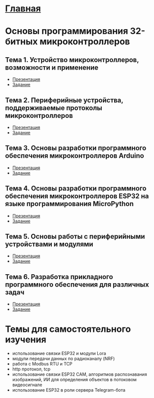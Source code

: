 # [Главная](/Ilnur-Khudaibirdin)

# Основы программирования 32-битных микроконтроллеров

## Тема 1. Устройство микроконтроллеров, возможности и применение

* [Презентация]()
* [Задание]()

## Тема 2. Периферийные устройства, поддерживаемые протоколы микроконтроллеров

* [Презентация]()
* [Задание]()

## Тема 3. Основы разработки программного обеспечения микроконтроллеров Arduino

* [Презентация]()
* [Задание]()

## Тема 4. Основы разработки программного обеспечения микроконтроллеров ESP32 на языке программирования MicroPython

* [Презентация]()
* [Задание]()

## Тема 5. Основы работы с периферийными устройствами и модулями

* [Презентация]()
* [Задание]()

## Тема 6. Разработка прикладного программного обеспечения для различных задач

* [Презентация]()
* [Задание]()

# Темы для самостоятельного изучения

* использование связки ESP32 и модули Lora
* модули передачи данных по радиоканалу (NRF)
* работа с Modbus RTU и TCP
* http протокол, tcp
* использование связки ESP32 CAM, алгоритмов распознавания изображений, ИИ для определения объектов в потоковом видеосигнале
* использование ESP32 в роли сервера Telegram-бота
